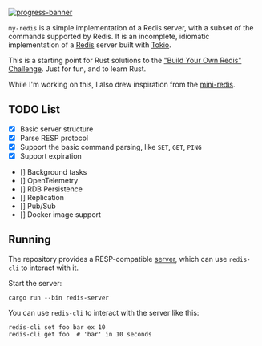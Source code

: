 [![progress-banner](https://backend.codecrafters.io/progress/redis/f1569a3b-e828-419d-8fb5-423162449f99)](https://app.codecrafters.io/users/codecrafters-bot?r=2qF)

`my-redis` is a simple implementation of a Redis server, with a subset of the commands supported by Redis.
It is an incomplete, idiomatic implementation of a [Redis](https://redis.io/) server built with [Tokio](https://tokio.rs/).

This is a starting point for Rust solutions to the
["Build Your Own Redis" Challenge](https://codecrafters.io/challenges/redis). Just for fun, and to learn Rust. 

While I'm working on this, I also drew inspiration from the [mini-redis](https://github.com/tokio-rs/mini-redis).

## TODO List

- [x] Basic server structure
- [x] Parse RESP protocol
- [x] Support the basic command parsing, like `SET`, `GET`, `PING`
- [x] Support expiration
- [] Background tasks
- [] OpenTelemetry
- [] RDB Persistence
- [] Replication
- [] Pub/Sub
- [] Docker image support

## Running

The repository provides a RESP-compatible [server](/src/bin/server.rs), which can use `redis-cli` to interact with it.

Start the server:

```shell
cargo run --bin redis-server
```

You can use `redis-cli` to interact with the server like this:

```shell
redis-cli set foo bar ex 10
redis-cli get foo  # 'bar' in 10 seconds
```